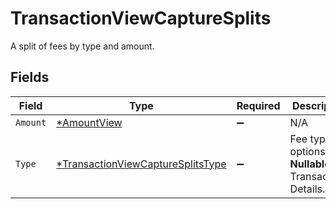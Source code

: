 # TransactionViewCaptureSplits

A split of fees by type and amount.


## Fields

| Field                                                                                        | Type                                                                                         | Required                                                                                     | Description                                                                                  | Example                                                                                      |
| -------------------------------------------------------------------------------------------- | -------------------------------------------------------------------------------------------- | -------------------------------------------------------------------------------------------- | -------------------------------------------------------------------------------------------- | -------------------------------------------------------------------------------------------- |
| `Amount`                                                                                     | [*AmountView](../../models/shared/amountview.md)                                             | :heavy_minus_sign:                                                                           | N/A                                                                                          |                                                                                              |
| `Type`                                                                                       | [*TransactionViewCaptureSplitsType](../../models/shared/transactionviewcapturesplitstype.md) | :heavy_minus_sign:                                                                           | Fee type options. **Nullable** for Transactions Details.<br/>                                | processing_fee                                                                               |
